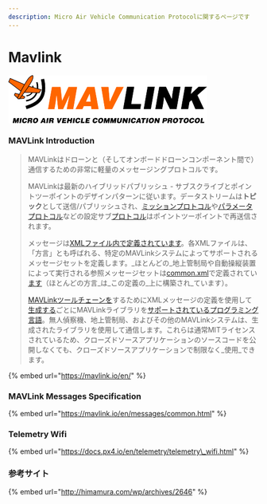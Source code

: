 ```yaml
---
description: Micro Air Vehicle Communication Protocolに関するページです
---
```


# Mavlink

![MAVLINK Introduction](.gitbook/assets/logo_mavlink_small.png)

### MAVLink Introduction

> MAVLinkはドローンと（そしてオンボードドローンコンポーネント間で）通信するための非常に軽量のメッセージングプロトコルです。
>
> MAVLinkは最新のハイブリッドパブリッシュ - サブスクライブとポイントツーポイントのデザインパターンに従います。データストリームは**トピック**として送信/パブリッシュされ、[ミッションプロトコル](https://mavlink.io/en/services/mission.html)や[パラメータプロトコル](https://mavlink.io/en/services/parameter.html)などの設定サブ[プロトコル](https://mavlink.io/en/services/parameter.html)はポイントツーポイントで再送信されます。
>
> メッセージは[XMLファイル内で定義されています](https://mavlink.io/en/messages/)。各XMLファイルは、「方言」とも呼ばれる、特定のMAVLinkシステムによってサポートされるメッセージセットを定義します。_ほとんどの_地上管制局や自動操縦装置によって実行される参照メッセージセットは[common.xml](https://mavlink.io/en/messages/common.html)で定義されてい[ます](https://mavlink.io/en/messages/common.html)（ほとんどの方言_は_この定義の_上に構築され_ています）。
>
> [MAVLinkツールチェーンを](https://github.com/mavlink/mavlink/)するためにXMLメッセージの定義を使用して[生成する](https://mavlink.io/en/getting_started/generate_libraries.html)ごとにMAVLinkライブラリを[サポートされているプログラミング言語](https://mavlink.io/en/#supported_languages)。無人偵察機、地上管制局、およびその他のMAVLinkシステムは、生成されたライブラリを使用して通信します。これらは通常MITライセンスされているため、クローズドソースアプリケーションのソースコードを公開しなくても、クローズドソースアプリケーションで制限なく_使用_できます。

{% embed url="https://mavlink.io/en/" %}



### MAVLink Messages Specification

{% embed url="https://mavlink.io/en/messages/common.html" %}



### Telemetry Wifi

{% embed url="https://docs.px4.io/en/telemetry/telemetry\_wifi.html" %}



### 参考サイト

{% embed url="http://himamura.com/wp/archives/2646" %}



